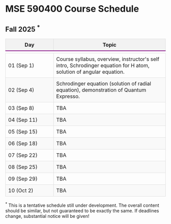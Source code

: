 # MSE 590400 Course Schedule

## Fall 2025 $^*$


<table style="border-collapse: collapse; width: 100%;">
  <colgroup>
    <col style="width:30%">
    <col style="width:70%">
  </colgroup>
  <tr style="background-color: #f2f2f2;">
    <th style="border: 1px solid #ddd; padding: 8px;">Day</th>
    <th style="border: 1px solid #ddd; padding: 8px;">Topic</th>
  </tr>
  <tr>
    <td colspan="2" style="border-top: 2px solid #800080;"></td> <!-- HLINE -->
  </tr>  
  <tr> <!-- week 1 -->
    <td style="border: 1px solid #ddd; padding: 8px;">01 (Sep 1)</td>
    <td style="border: 1px solid #ddd; padding: 8px;">Course syllabus, overview, instructor's self intro, Schrodinger equation for H atom, solution of angular equation.</td>
  </tr>
  <tr style="background-color: #f9f9f9;">
    <td style="border: 1px solid #ddd; padding: 8px;">02 (Sep 4)</td>
    <td style="border: 1px solid #ddd; padding: 8px;">Schrodinger equation (solution of radial equation), demonstration of Quantum Expresso.</td>
  </tr>
  <tr> <!-- week 2 -->
    <td style="border: 1px solid #ddd; padding: 8px;">03 (Sep 8)</td>
    <td style="border: 1px solid #ddd; padding: 8px;"> TBA </td>
  </tr>  
  <tr style="background-color: #f9f9f9;">
    <td style="border: 1px solid #ddd; padding: 8px;">04 (Sep 11)</td>
    <td style="border: 1px solid #ddd; padding: 8px;">TBA</td>
  </tr>
  <tr> <!-- week 3 -->
    <td style="border: 1px solid #ddd; padding: 8px;">05 (Sep 15)</td>
    <td style="border: 1px solid #ddd; padding: 8px;">TBA</td>
  </tr>
  <tr style="background-color: #f9f9f9;">
    <td style="border: 1px solid #ddd; padding: 8px;">06 (Sep 18)</td>
    <td style="border: 1px solid #ddd; padding: 8px;">TBA</td>
  </tr> 
   <tr> <!-- week 4 -->
    <td style="border: 1px solid #ddd; padding: 8px;">07 (Sep 22)</td>
    <td style="border: 1px solid #ddd; padding: 8px;"> TBA </td>
  </tr>  
  <tr style="background-color: #f9f9f9;">
    <td style="border: 1px solid #ddd; padding: 8px;">08 (Sep 25)</td>
    <td style="border: 1px solid #ddd; padding: 8px;">TBA</td>
  </tr>
  <tr> <!-- week 5 -->
    <td style="border: 1px solid #ddd; padding: 8px;">09 (Sep 29)</td>
    <td style="border: 1px solid #ddd; padding: 8px;">TBA</td>
  </tr>
  <tr style="background-color: #f9f9f9;">
    <td style="border: 1px solid #ddd; padding: 8px;">10 (Oct 2)</td>
    <td style="border: 1px solid #ddd; padding: 8px;">TBA</td>
  </tr>       
</table>


$^*$ This is a tentative schedule still under development. The overall content should be similar, but not guaranteed to be exactly the same. If deadlines change, substantial notice will be given!
